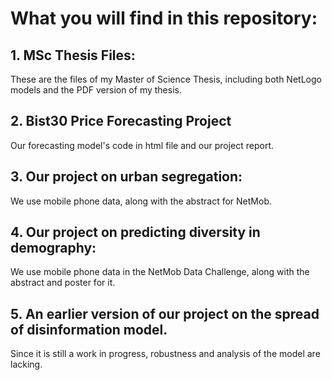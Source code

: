 # What you will find in this repository:

## 1. MSc Thesis Files:
  
   These are the files of my Master of Science Thesis, including both NetLogo models and the PDF version of my thesis.

## 2. Bist30 Price Forecasting Project

Our forecasting model's code in html file and our project report.

## 3. Our project on urban segregation:
We use mobile phone data, along with the abstract for NetMob.

## 4. Our project on predicting diversity in demography:
We use mobile phone data in the NetMob Data Challenge, along with the abstract and poster for it.

## 5. An earlier version of our project on the spread of disinformation model. 
Since it is still a work in progress, robustness and analysis of the model are lacking.
